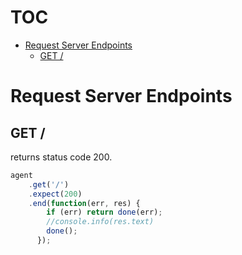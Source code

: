 # TOC
   - [Request Server Endpoints](#request-server-endpoints)
     - [GET /](#request-server-endpoints-get-)
<a name=""></a>
 
<a name="request-server-endpoints"></a>
# Request Server Endpoints
<a name="request-server-endpoints-get-"></a>
## GET /
returns status code 200.

```js
agent
    .get('/')
    .expect(200)
    .end(function(err, res) {
        if (err) return done(err);
        //console.info(res.text)
        done();
      });
```

